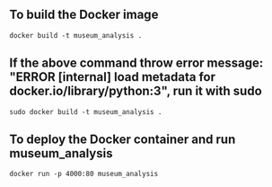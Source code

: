## To build the Docker image
`docker build -t museum_analysis .`

## If the above command throw error message: "ERROR [internal] load metadata for docker.io/library/python:3", run it with sudo
`sudo docker build -t museum_analysis .`

## To deploy the Docker container and run museum_analysis
`docker run -p 4000:80 museum_analysis`

